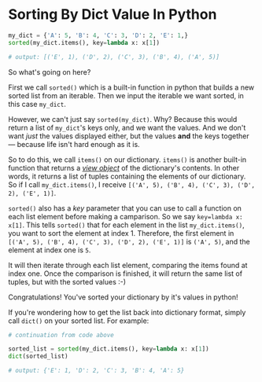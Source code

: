 # Sorting By Dict Value In Python

```python
my_dict = {'A': 5, 'B': 4, 'C': 3, 'D': 2, 'E': 1,}
sorted(my_dict.items(), key=lambda x: x[1])

# output: [('E', 1), ('D', 2), ('C', 3), ('B', 4), ('A', 5)]
```

So what's going on here?

First we call `sorted()` which is a built-in function in python that builds a new sorted list from an iterable. Then we input the iterable we want sorted, in this case `my_dict`.

However, we can't just say `sorted(my_dict)`. Why? Because this would return a list of `my_dict`'s keys only, and we want the values. And we don't want _just_ the values displayed either, but the values **and** the keys together — because life isn't hard enough as it is.

So to do this, we call `items()` on our dictionary. `items()` is another built-in function that returns a [_view object_](https://docs.python.org/3/library/stdtypes.html?highlight=items#dict-views) of the dictionary's contents. In other words, it returns a list of tuples containing the elements of our dictionary. So if I call `my_dict.items()`, I receive `[('A', 5), ('B', 4), ('C', 3), ('D', 2), ('E', 1)]`.

`sorted()` also has a _key_ parameter that you can use to call a function on each list element before making a camparison. So we say `key=lambda x: x[1]`. This tells `sorted()` that for each element in the list `my_dict.items()`, you want to sort the element at index 1. Therefore, the first element in `[('A', 5), ('B', 4), ('C', 3), ('D', 2), ('E', 1)]` is `('A', 5)`, and the element at index one is `5`.

It will then iterate through each list element, comparing the items found at index one. Once the comparison is finished, it will return the same list of tuples, but with the sorted values :-)

Congratulations! You've sorted your dictionary by it's values in python!

If you're wondering how to get the list back into dictionary format, simply call `dict()` on your sorted list. For example:

```python
# continuation from code above

sorted_list = sorted(my_dict.items(), key=lambda x: x[1])
dict(sorted_list)

# output: {'E': 1, 'D': 2, 'C': 3, 'B': 4, 'A': 5}
```
